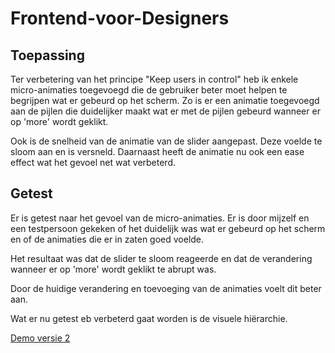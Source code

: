# Frontend-voor-Designers

## Toepassing
Ter verbetering van het principe "Keep users in control" heb ik enkele micro-animaties toegevoegd die de gebruiker beter moet helpen te begrijpen wat er gebeurd op het scherm. Zo is er een animatie toegevoegd aan de pijlen die duidelijker maakt wat er met de pijlen gebeurd wanneer er op 'more' wordt geklikt.

Ook is de snelheid van de animatie van de slider aangepast. Deze voelde te sloom aan en is versneld. Daarnaast heeft de animatie nu ook een ease effect wat het gevoel net wat verbeterd.

## Getest
Er is getest naar het gevoel van de micro-animaties. Er is door mijzelf en een testpersoon gekeken of het duidelijk was wat er gebeurd op het scherm en of de animaties die er in zaten goed voelde.

Het resultaat was dat de slider te sloom reageerde en dat de verandering wanneer er op 'more' wordt geklikt te abrupt was.

Door de huidige verandering en toevoeging van de animaties voelt dit beter aan.

Wat er nu getest eb verbeterd gaat worden is de visuele hiërarchie.

[Demo versie 2](https://BrianJakobs.github.io/frontendvoordesigners/opdracht3/v2/)
